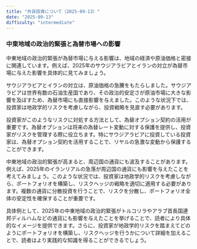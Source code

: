 ```yaml
---
title: "外貨投資について（2025-09-13）"
date: "2025-09-13"
difficulty: "intermediate"
---
```


### 中東地域の政治的緊張と為替市場への影響

中東地域の政治的緊張が為替市場に与える影響は、地域の経済や原油価格と密接に関連しています。例えば、2025年のサウジアラビアとイランの対立が為替市場に与えた影響を具体的に見てみましょう。

サウジアラビアとイランの対立は、原油価格の急騰をもたらしました。サウジアラビアは世界有数の石油生産国であり、その政治的安定さが原油市場に大きな影響を及ぼすため、為替市場にも直接影響を与えました。このような状況下では、投資家は地政学的リスクを考慮しながら、投資戦略を見直す必要があります。

投資家がこのようなリスクに対処する方法として、為替オプション契約の活用が重要です。為替オプションは将来の為替レート変動に対する保護を提供し、投資家がリスクを管理する際に役立ちます。特にサウジアラビアに投資している投資家は、為替オプション契約を活用することで、リヤルの急激な変動から保護することができます。

中東地域の政治的緊張が高まると、周辺国の通貨にも波及することがあります。例えば、2025年のイランリアルの急落が周辺国の通貨にも影響を与えたことを考えてみましょう。このような状況では、投資家は地政学的リスクを考慮しながら、ポートフォリオを構築し、リスクヘッジの戦略を適切に適用する必要があります。複数の通貨に分散投資を行うことで、リスクを分散し、ポートフォリオ全体の安定性を確保することが重要です。

具体例として、2025年の中東地域の政治的緊張がトルコリラやアラブ首長国連邦ディルハムなどの通貨にも影響を与えたことを挙げることで、読者により具体的なイメージを提供できます。さらに、投資家が地政学的リスクを踏まえてどのようにポートフォリオを構築し、リスクヘッジを行うかについて詳細を加えることで、読者はより実践的な知識を得ることができるでしょう。
